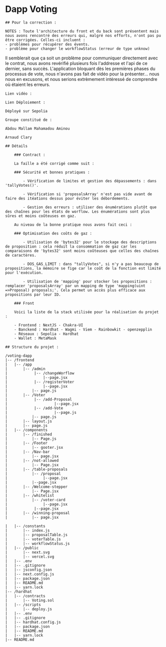 # Dapp Voting

    ## Pour la correction :

    NOTES : Toute l'architecture du front et du back sont présentent mais nous avons rencontré des erreurs qui, malgré nos efforts, n'ont pas pu être corrigées. Celles-ci incluent : 
    - problèmes pour récupérer des évents. 
    - problème pour changer le workflowStatus (erreur de type unknow) 
Il semblerait que ça soit un problème pour communiquer directement avec le contrat, nous avons revérifié plusieurs fois l'addresse et l'api de ce dernier, sans succès. 
L'application bloquant dès les premières phases du processus de vote, nous n'avons pas fait de vidéo pour la présenter... nous nous en excusons, et nous serions extrèmement intéressé de comprendre où étaient les erreurs. 

    Lien vidéo : 

    Lien Déploiement : 

    Déployé sur Sepolia

    Groupe constitué de :

    Abdou Mallam Mahamadou Aminou
    
    Arnaud Clary

    ## Détails

        ### Contract :

        La faille a été corrigé comme suit :

        ### Sécurité et bonnes pratiques :

            - Vérification de limites et gestion des dépassements : dans 'tallyVotes()'.

            - Vérification si 'proposalsArray' n'est pas vide avant de faire des itéations dessus pour éviter les débordements.

            - Gestion des erreurs : utiliser des énumérations plutôt que des chaînes pour les états de worflow. Les énumérations sont plus sûres et moins coûteuses en gaz.

        Au niveau de la bonne pratique nous avons fait ceci :

        ### Optimisation des coûts de gaz :
            
            - Utilisation de 'bytes32' pour le stockage des descriptions de proposition : cela réduit la consommation de gaz car les comparaisons de 'bytes32' sont moins coûteuses que celles des chaînes de caractères.

            - DOS_GAS_LIMIT : dans "tallyVotes", si n'y a pas beaucoup de propositions, la mémoire se fige car le coût de la fonction est limité pour l'exécution.
            
            - Utilisation de 'mapping' pour stocker les propositions : remplacer 'proposalsArray' par un mapping de type 'mapping(uint =>Proposal) proposals;'. Cela permet un accès plus efficace aux propositions par leur ID.

        ### Front 

        Voici la liste de la stack utilisée pour la réalisation du projet :

        - Frontend : NextJS - Chakra-UI
        - Banckend : Hardhat - Wagmi - Viem - Rainbowkit - openzepplin
        - Réseaux : Sepolia - Hardhat
        - Wallet : MetaMask

    ## Structure du projet :

    /voting-dapp
    |-- /frontend
    |   |-- /app
    |       |-- /admin
    |            |-- /changeWorflow
    |                |--page.jsx
    |            |-- /registerVoter
    |                |--page.jsx
    |           |-- page.js
    |       |-- /Voter
    |            |-- /add-Proposal
    |                     |--page.jsx
    |            |-- /add-Vote
    |                     |--page.js
    |           |-- page.js
    |       |-- layout.js
    |       |-- page.js
    |   |-- /components
    |       |-- /finished
    |           |-- Page.js
    |       |-- /Footer
    |           |-- gooter.jsx
    |       |-- /Nav-bar
    |           |-- page.jsx
    |       |-- /not-allowed
    |           |-- Page.jsx
    |       |-- /table-proposals
    |           |-- /proposal
    |                |--page.jsx
    |           |--page.jsx
    |       |-- /Welcome-stepper
    |           |-- Page.jsx
    |       |-- /whitelist
    |           |-- /voter-card
    |                |--page.jsx
    |            |--page.jsx
    |       |-- /winning-proposal
    |           |-- page.jsx

    |   |-- /constants
    |       |-- index.js
    |       |-- proposalTable.js
    |       |-- voterTable.js
    |       |-- workflowStatus.js
    |   |-- /public
    |       |-- next.svg
    |       |-- vercel.svg
    |   |-- .env
    |   |-- .gitignore
    |   |-- jsconfig.json
    |   |-- next.config.js
    |   |-- package.json
    |   |-- README.md
    |   |-- yarn.lock
    |-- /hardhat
    |   |-- /contracts
    |       |-- Voting.sol
    |   |-- /scripts
    |       |-- deploy.js
    |   |-- .env
    |   |-- .gitignore
    |   |-- hardhat.config.js
    |   |-- package.json
    |   |-- README.md
    |   |-- yarn.lock
    |-- README.md
